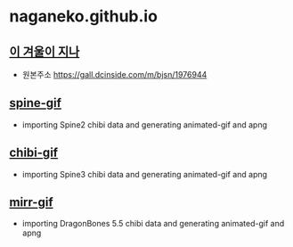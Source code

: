 # naganeko.github.io

## [이 겨울이 지나](https://naganeko.github.io/winter-of-dolls/)

- 원본주소 https://gall.dcinside.com/m/bjsn/1976944 

## [spine-gif](https://naganeko.github.io/spine-gif)

- importing Spine2 chibi data and generating animated-gif and apng


## [chibi-gif](https://naganeko.github.io/chibi-gif)

- importing Spine3 chibi data and generating animated-gif and apng


## [mirr-gif](https://naganeko.github.io/mirr-giff)

- importing DragonBones 5.5 chibi data and generating animated-gif and apng
